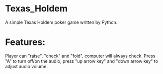 # Texas_Holdem
A simple Texas Holdem poker game written by Python.

# Features:
Player can "raise", "check" and "fold", computer will always check.
Press "A" to turn off/on the audio, press "up arrow key" and "down arrow key" to adjust audio volume.
